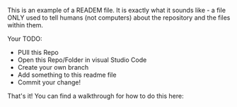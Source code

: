 This is an example of a READEM file. It is exactly what it sounds like - a file ONLY used to tell humans (not computers) about the repository and the files within them.

Your TODO:
- PUll this Repo
- Open this Repo/Folder in visual Studio Code
- Create your own branch
- Add something to this readme file
- Commit your change!

That's it! You can find a walkthrough for how to do this here: 
